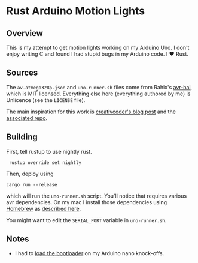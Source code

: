 # Rust Arduino Motion Lights

## Overview
This is my attempt to get motion lights working on my Arduino Uno.
I don't enjoy writing C and found I had stupid bugs in my Arduino code. I ❤️
Rust.

## Sources

The `av-atmega328p.json` and `uno-runner.sh` files come from Rahix's
[avr-hal](https://github.com/Rahix/avr-hal), which is MIT licensed. Everything
else here (everything authored by me) is Unlicence (see the `LICENSE` file).

The main inspiration for this work is [creativcoder's blog
post](https://dev.to/creativcoder/how-to-run-rust-on-arduino-uno-40c0) and the
[associated repo](https://github.com/creativcoder/rust-arduino-blink).

## Building

First, tell rustup to use nightly rust.

```
 rustup override set nightly
```

Then, deploy using

```
cargo run --release
```

which will run the `uno-runner.sh` script. You'll notice that requires various
avr dependencies. On my mac I install those dependencies using
[Homebrew](https://brew.sh/) as [described
here](https://book.avr-rust.com/002.1-installing-required-third-party-tools.html).

You might want to edit the `SERIAL_PORT` variable in `uno-runner.sh`. 

## Notes

* I had to [load the
  bootloader](https://www.arduino.cc/en/Tutorial/BuiltInExamples/ArduinoISP/#toc2)
  on my Arduino nano knock-offs.
